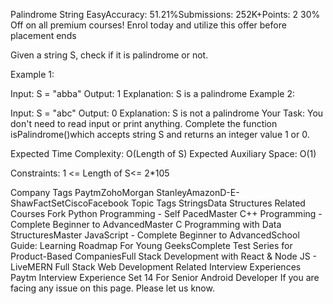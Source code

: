 Palindrome String
EasyAccuracy: 51.21%Submissions: 252K+Points: 2
30% Off on all premium courses! Enrol today and utilize this offer before placement ends

Given a string S, check if it is palindrome or not.

Example 1:

Input: S = "abba"
Output: 1
Explanation: S is a palindrome
Example 2:

Input: S = "abc" 
Output: 0
Explanation: S is not a palindrome
Your Task:
You don't need to read input or print anything. Complete the function isPalindrome()which accepts string S and returns an integer value 1 or 0.

Expected Time Complexity: O(Length of S)
Expected Auxiliary Space: O(1)

Constraints:
1 <= Length of S<= 2*105

Company Tags
PaytmZohoMorgan StanleyAmazonD-E-ShawFactSetCiscoFacebook
Topic Tags
StringsData Structures
Related Courses
Fork Python Programming - Self PacedMaster C++ Programming - Complete Beginner to AdvancedMaster C Programming with Data StructuresMaster JavaScript - Complete Beginner to AdvancedSchool Guide: Learning Roadmap For Young GeeksComplete Test Series for Product-Based CompaniesFull Stack Development with React & Node JS - LiveMERN Full Stack Web Development
Related Interview Experiences
Paytm Interview Experience Set 14 For Senior Android Developer
If you are facing any issue on this page. Please let us know.

